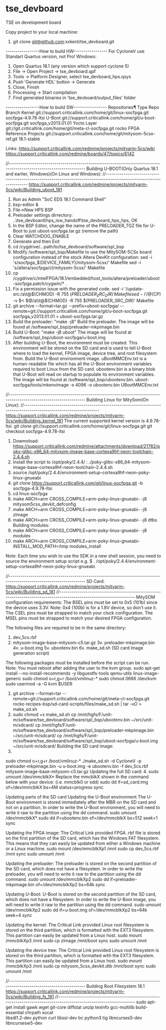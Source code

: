 # tse_devboard
TSE on development board

Copy project to your local machine:
1. git clone git@github.com:xxkent/tse_devboard.git

-----------------How to build HW-----------------
For CycloneV use Standart Quartus version, not Pro!
Windows:
1. Open Quartus 18.1 (any version which support cyclone 5)
2. File -> Open Project -> tse_devboard.qpf
3. Tools -> Platform Designer, select tse_devboard_hps.qsys
4. Push 'Generate HDL' button -> Generate
5. Close, Finish
6. Processing -> Start compilation
7. Find generated binaries in 'tse_devboard/output_files' folder

-----------------How to build SW-----------------
Repositories¶
Type	                Repo	                                                        Branch
Kernel	                git://support.criticallink.com/home/git/linux-socfpga.git	    socfpga-4.9.78-ltsi
U-Boot	                git://support.criticallink.com/home/git/u-boot-socfpga.git	    socfpga_v2013.01.01
Yocto Layer	            git://git.criticallink.com/home/git/meta-cl-socfpga.git	        rocko
FPGA Reference Projects	git://support.criticallink.com/home/git/mitysom-5csx-ref.git	18.1-stable


Links:
https://support.criticallink.com/redmine/projects/mityarm-5cs/wiki
https://support.criticallink.com/redmine/boards/47/topics/6142

//--------------------------------------------------------------------------------------------------------------------
Building U-BOOT(Only Quartus 18.1 and earlier, Windows)(On Linux and Windows):
//--------------------------------------------------------------------------------------------------------------------
https://support.criticallink.com/redmine/projects/mityarm-5cs/wiki/Building_uboot_181

1. Run as Admin "SoC EDS 18.1 Command Shell"
2. bsp-editor &
3. File->New HPS BSP
4. Preloader settings dirrectory: ..\tse_devboard\hps_isw_handoff\tse_devboard_hps_hps, OK
5. In the BSP Editor, change the name of the PRELOADER_TGZ file for U-Boot to just uboot-socfpga.tar.gz (remove the path)
6. Clear WATCHDOG_ENABLE
7. Generate and then Exit
8. cd /cygdrive/...path/to/tse_devboard/software/spl_bsp
9. Modify <project>/software/spl_bsp/Makefile to use the MitySOM-5CSx board configuration instead of the stock Altera DevKit configuration:
    sed -i 's/socfpga_\$(DEVICE_FAMILY)/mitysom-5csx/' Makefile
    sed -i 's/altera\/socfpga/cl\/mitysom-5csx/' Makefile
10. cp /cygdrive/c/intelFPGA/18.1/embedded/host_tools/altera/preloader/uboot-socfpga.patch/cygwin/* .
11. Fix a permission issue with the generated code.
    sed -i '/update-src:/a\\t@$(CHMOD) -R 755 $(PRELOADER_SRC_DIR)' Makefile
    sed -i '/@$(CP) -v $< $@/a\\t@$(CHMOD) -R 755 $(PRELOADER_SRC_DIR)' Makefile
12. git archive --format=tar.gz --prefix=uboot-socfpga/ --remote=git://support.criticallink.com/home/git/u-boot-socfpga.git socfpga_v2013.01.01 > uboot-socfpga.tar.gz
13. Build the preloader:    "make -j8"     Build the preloader. The image will be found at <project>/software/spl_bsp/preloader-mkpimage.bin
14. Build U-Boot:   "make -j8 uboot"    The image will be found at <project>/software/spl_bsp/uboot-socfpga/u-boot.img
15. After building U-Boot, the environment must be created. This environment will be stored on the SD card and is used to tell U-Boot where to load the kernel, FPGA image, device tree, and root filesystem from. Build the U-Boot environment image. uBootMMCEnv.txt is a human-readable file which has all the U-Boot environment variables required to boot Linux from the SD card. ubootenv.bin is a binary blob that U-Boot will read on startup to populate its environment variables. The image will be found at <project>/software/spl_bsp/ubootenv.bin.
    uboot-socfpga/tools/mkenvimage -s 4096 -o ubootenv.bin UBootMMCEnv.txt

//--------------------------------------------------------------------------------------------------------------------
Building Linux for MitySom(On Linux):
//--------------------------------------------------------------------------------------------------------------------
https://support.criticallink.com/redmine/projects/mityarm-5cs/wiki/Building_kernel_181
The current supported kernel version is 4.9.78-ltsi.
git clone git://support.criticallink.com/home/git/linux-socfpga.git
git checkout socfpga-4.9.78-ltsi

1. Dowmoload: https://support.criticallink.com/redmine/attachments/download/21782/poky-glibc-x86_64-mitysom-image-base-cortexa9hf-neon-toolchain-2.4.4.sh
2. Install the script to /opt/poky/2.4.4/ : ./poky-glibc-x86_64-mitysom-image-base-cortexa9hf-neon-toolchain-2.4.4.sh
3. source /opt/poky/2.4.4/environment-setup-cortexa9hf-neon-poky-linux-gnueabi
4. git clone https://support.criticallink.com/git/linux-socfpga.git -b socfpga-4.9.78-ltsi
5. cd linux-socfpga
6. make ARCH=arm CROSS_COMPILE=arm-poky-linux-gnueabi- -j8 mitysom5csx_devkit_defconfig
7. make ARCH=arm CROSS_COMPILE=arm-poky-linux-gnueabi- -j8 zImage
8. make ARCH=arm CROSS_COMPILE=arm-poky-linux-gnueabi- -j8 dtbs
Building modules:
9. make ARCH=arm CROSS_COMPILE=arm-poky-linux-gnueabi- -j8 modules
10. make ARCH=arm CROSS_COMPILE=arm-poky-linux-gnueabi- INSTALL_MOD_PATH=/tmp modules_install

Note:
Each time you wish to use the SDK in a new shell session, you need to source the environment setup script e.g.
 $ . /opt/poky/2.4.4/environment-setup-cortexa9hf-neon-poky-linux-gnueabi

//--------------------------------------------------------------------------------------------------------------------
SD Card:
https://support.criticallink.com/redmine/projects/mityarm-5cs/wiki/Building_sd_181
//--------------------------------------------------------------------------------------------------------------------
MitySOM configuration requirements:
The BSEL pins must be set to 0x5 (101b) since the device uses 3.3V. Note: 0x4 (100b) is for a 1.8V device, so don't use it.
The CSEL pins must be strapped to match your clock configuration.
The MSEL pins must be strapped to match your desired FPGA configuration.

The following files are required to be in the same directory:
1. dev_5cs.rbf
2. mitysom-image-base-mitysom-c5.tar.gz
3v. preloader-mkpimage.bin
4v. u-boot.img
5v. ubootenv.bin
6v. make_sd.sh (SD card image generation script)

The following packages must be installed before the script can be run. Note: You must reboot after adding the user to the kvm group.
sudo apt-get install --no-install-recommends -y libguestfs-tools qemu-utils linux-image-generic
sudo chmod o+r,g+r /boot/vmlinuz-*
sudo chmod 0666 /dev/kvm
sudo usermod -a -G kvm $USER

1. git archive --format=tar --remote=git://support.criticallink.com/home/git/meta-cl-socfpga.git rocko recipes-bsp/sd-card-scripts/files/make_sd.sh | tar -xO > make_sd.sh
2. sudo chmod +x make_sd.sh
cp /mnt/hgfs/F/unit-m/software/tse_devboard/software/spl_bsp/ubootenv.bin ~/src/unit-m/sdcard/
cp /mnt/hgfs/F/unit-m/software/tse_devboard/software/spl_bsp/preloader-mkpimage.bin ~/src/unit-m/sdcard/
cp /mnt/hgfs/F/unit-m/software/tse_devboard/software/spl_bsp/uboot-socfpga/u-boot.img ~/src/unit-m/sdcard/
Building the SD card image:
3.
sudo chmod o+r,g+r /boot/vmlinuz-*
./make_sd.sh -d CycloneV -p preloader-mkpimage.bin -u u-boot.img -e ubootenv.bin -f dev_5cs.rbf mitysom-image-base-mitysom-c5.tar.gz
Updating the full SD card:
4. sudo umount /dev/mmcblkX*   Replace the mmcblkX shown in the command below with your device: (i.e. mmcblk0 or sdd)
sudo dd if=sd_card.img of=/dev/mmcblkX bs=4M status=progress
sync

Updating parts of the SD card
Updating the U-Boot environment
The U-Boot environment is stored immediately after the MBR on the SD card and not on a partition. In order to write the U-Boot environment, you will need to write it raw to the partition using the dd command.
sudo umount /dev/mmcblkX*
sudo dd if=ubootenv.bin of=/dev/mmcblkX bs=512 seek=1
sync

Updating the FPGA image:
The Critical Link provided FPGA .rbf file is stored on the first partition of the SD card, which has the Windows FAT filesystem. This means that they can easily be updated from either a Windows machine or a Linux machine.
sudo mount /dev/mmcblkXp1 /mnt
sudo cp dev_5cs.rbf /mnt
sync
sudo umount /mnt


Updating the preloader:
The preloader is stored on the second partition of the SD card, which does not have a filesystem. In order to write the preloader, you will need to write it raw to the partition using the dd command.
sudo umount /dev/mmcblkXp2
sudo dd if=preloader-mkpimage.bin of=/dev/mmcblkXp2 bs=64k
sync


Updating U-Boot:
U-Boot is stored on the second partition of the SD card, which does not have a filesystem. In order to write the U-Boot image, you will need to write it raw to the partition using the dd command.
sudo umount /dev/mmcblkXp2
sudo dd if=u-boot.img of=/dev/mmcblkXp2 bs=64k seek=4
sync

Updating the kernel:
The Critical Link provided Linux root filesystem is stored on the third partition, which is formatted with the EXT3 filesystem. This partition can easily be updated from a Linux host.
sudo mount /mmcblkXp3 /mnt
sudo cp zImage /mnt/boot
sync
sudo umount /mnt

Updating the device tree:
The Critical Link provided Linux root filesystem is stored on the third partition, which is formatted with the EXT3 filesystem. This partition can easily be updated from a Linux host.
sudo mount /mmcblkXp3 /mnt
sudo cp mitysom_5csx_devkit.dtb /mnt/boot
sync
sudo umount /mnt


//--------------------------------------------------------------------------------------------------------------------
Building Root Filesystem 18.1
https://support.criticallink.com/redmine/projects/mityarm-5cs/wiki/Building_fs_181
//--------------------------------------------------------------------------------------------------------------------
sudo apt-get install gawk wget git-core diffstat unzip texinfo gcc-multilib build-essential chrpath socat \
libsdl1.2-dev python curl libssl-dev bc python3 tig libncurses5-dev libncursesw5-dev


